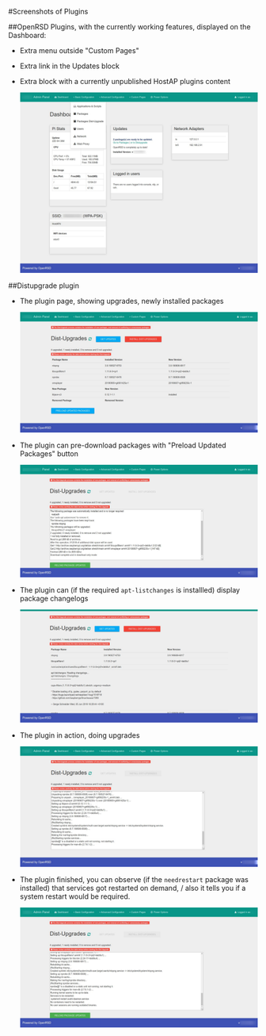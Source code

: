 #Screenshots of Plugins

##OpenRSD Plugins, with the currently working features, displayed on the Dashboard:

- Extra menu outside "Custom Pages"
- Extra link in the Updates block
- Extra block with a currently unpublished HostAP plugins content

    ![OpenRSD Plugins current working feature on Dashboard](img/openrsd-dash-w-hostap-distupgrade-and-menu.jpg?raw=true "OpenRSD Plugins current working feature on Dashboard")

##Distupgrade plugin

- The plugin page, showing upgrades, newly installed packages

    ![OpenRSD Plugins - Distupgrade](img/openrsd-distupgrade-001.jpg?raw=true "OpenRSD Plugins - Distupgrade")

- The plugin can pre-download packages with "Preload Updated Packages" button

    ![OpenRSD Plugins - Distupgrade](img/openrsd-distupgrade-002.jpg?raw=true "OpenRSD Plugins - Distupgrade")

- The plugin can (if the required `apt-listchanges` is installled) display package changelogs

    ![OpenRSD Plugins - Distupgrade](img/openrsd-distupgrade-003.jpg?raw=true "OpenRSD Plugins - Distupgrade")

- The plugin in action, doing upgrades

    ![OpenRSD Plugins - Distupgrade](img/openrsd-distupgrade-004.jpg?raw=true "OpenRSD Plugins - Distupgrade")

- The plugin finished, you can observe (if the `needrestart` package was installed) that services got restarted on demand, / also it tells you if a system restart would be required.

    ![OpenRSD Plugins - Distupgrade](img/openrsd-distupgrade-005.jpg?raw=true "OpenRSD Plugins - Distupgrade")
